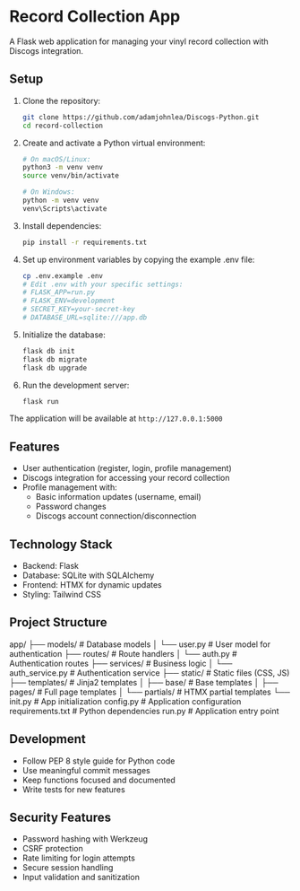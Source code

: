 # Record Collection App

A Flask web application for managing your vinyl record collection with Discogs integration.

## Setup

1. Clone the repository:
   ```bash
   git clone https://github.com/adamjohnlea/Discogs-Python.git
   cd record-collection
   ```

2. Create and activate a Python virtual environment:
   ```bash
   # On macOS/Linux:
   python3 -m venv venv
   source venv/bin/activate

   # On Windows:
   python -m venv venv
   venv\Scripts\activate
   ```

3. Install dependencies:
   ```bash
   pip install -r requirements.txt
   ```

4. Set up environment variables by copying the example .env file:
   ```bash
   cp .env.example .env
   # Edit .env with your specific settings:
   # FLASK_APP=run.py
   # FLASK_ENV=development
   # SECRET_KEY=your-secret-key
   # DATABASE_URL=sqlite:///app.db
   ```

5. Initialize the database:
   ```bash
   flask db init
   flask db migrate
   flask db upgrade
   ```

6. Run the development server:
   ```bash
   flask run
   ```

The application will be available at `http://127.0.0.1:5000`

## Features

- User authentication (register, login, profile management)
- Discogs integration for accessing your record collection
- Profile management with:
  - Basic information updates (username, email)
  - Password changes
  - Discogs account connection/disconnection

## Technology Stack

- Backend: Flask
- Database: SQLite with SQLAlchemy
- Frontend: HTMX for dynamic updates
- Styling: Tailwind CSS

## Project Structure
app/
├── models/ # Database models
│ └── user.py # User model for authentication
├── routes/ # Route handlers
│ └── auth.py # Authentication routes
├── services/ # Business logic
│ └── auth_service.py # Authentication service
├── static/ # Static files (CSS, JS)
├── templates/ # Jinja2 templates
│ ├── base/ # Base templates
│ ├── pages/ # Full page templates
│ └── partials/ # HTMX partial templates
└── init.py # App initialization
config.py # Application configuration
requirements.txt # Python dependencies
run.py # Application entry point


## Development

- Follow PEP 8 style guide for Python code
- Use meaningful commit messages
- Keep functions focused and documented
- Write tests for new features

## Security Features

- Password hashing with Werkzeug
- CSRF protection
- Rate limiting for login attempts
- Secure session handling
- Input validation and sanitization
